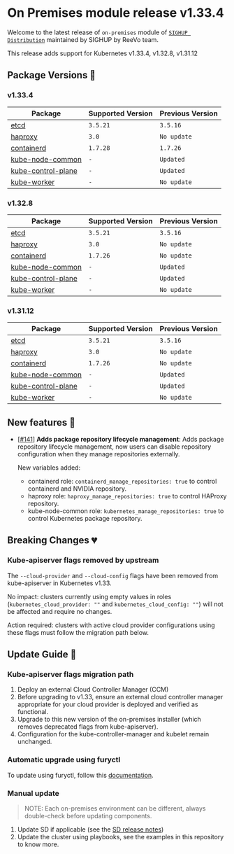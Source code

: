 # On Premises module release v1.33.4

Welcome to the latest release of `on-premises` module of [`SIGHUP Distribution`](https://github.com/sighupio/distribution) maintained by SIGHUP by ReeVo team.

This release adds support for Kubernetes v1.33.4, v1.32.8, v1.31.12

## Package Versions 🚢

### v1.33.4

| Package                                        | Supported Version | Previous Version |
| ---------------------------------------------- | ----------------- | ---------------- |
| [etcd](roles/etcd)                             | `3.5.21`          | `3.5.16`         |
| [haproxy](roles/haproxy)                       | `3.0`             | `No update`      |
| [containerd](roles/containerd)                 | `1.7.28`          | `1.7.26`         |
| [kube-node-common](roles/kube-node-common)     | `-`               | `Updated`        |
| [kube-control-plane](roles/kube-control-plane) | `-`               | `Updated`        |
| [kube-worker](roles/kube-worker)               | `-`               | `No update`      |

### v1.32.8

| Package                                        | Supported Version | Previous Version |
| ---------------------------------------------- | ----------------- | ---------------- |
| [etcd](roles/etcd)                             | `3.5.21`          | `3.5.16`         |
| [haproxy](roles/haproxy)                       | `3.0`             | `No update`      |
| [containerd](roles/containerd)                 | `1.7.26`          | `No update`      |
| [kube-node-common](roles/kube-node-common)     | `-`               | `Updated`        |
| [kube-control-plane](roles/kube-control-plane) | `-`               | `Updated`        |
| [kube-worker](roles/kube-worker)               | `-`               | `No update`      |


### v1.31.12

| Package                                        | Supported Version | Previous Version |
| ---------------------------------------------- | ----------------- | ---------------- |
| [etcd](roles/etcd)                             | `3.5.21`          | `3.5.16`         |
| [haproxy](roles/haproxy)                       | `3.0`             | `No update`      |
| [containerd](roles/containerd)                 | `1.7.26`          | `No update`      |
| [kube-node-common](roles/kube-node-common)     | `-`               | `Updated`        |
| [kube-control-plane](roles/kube-control-plane) | `-`               | `Updated`        |
| [kube-worker](roles/kube-worker)               | `-`               | `No update`      |

## New features 🌟

- [[#141](https://github.com/sighupio/installer-on-premises/pull/141)] **Adds package repository lifecycle management**: Adds package repository lifecycle management, 
now users can disable repository configuration when they manage repositories externally.

    New variables added:
    - containerd role: `containerd_manage_repositories: true` to control containerd and NVIDIA repository.
    - haproxy role: `haproxy_manage_repositories: true` to control HAProxy repository.
    - kube-node-common role: `kubernetes_manage_repositories: true` to control Kubernetes package repository.

## Breaking Changes 💔

### Kube-apiserver flags removed by upstream

The `--cloud-provider` and `--cloud-config` flags have been removed from kube-apiserver in Kubernetes v1.33.

No impact: clusters currently using empty values in roles (`kubernetes_cloud_provider: ""` and `kubernetes_cloud_config: ""`) will not be affected and require no changes.

Action required: clusters with active cloud provider configurations using these flags must follow the migration path below.

## Update Guide 🦮

###  Kube-apiserver flags migration path

1. Deploy an external Cloud Controller Manager (CCM)
2. Before upgrading to v1.33, ensure an external cloud controller manager appropriate for your cloud provider is deployed and verified as functional.
3. Upgrade to this new version of the on-premises installer (which removes deprecated flags from kube-apiserver).
4. Configuration for the kube-controller-manager and kubelet remain unchanged.

### Automatic upgrade using furyctl

To update using furyctl, follow this [documentation](https://docs.sighup.io/docs/installation/upgrades).

### Manual update
  
> NOTE: Each on-premises environment can be different, always double-check before updating components.

1. Update SD if applicable (see the [SD release notes](https://github.com/sighupio/distribution/tree/master/docs/releases))
2. Update the cluster using playbooks, see the examples in this repository to know more.

